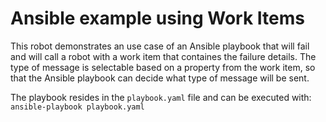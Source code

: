 # Ansible example using Work Items

This robot demonstrates an use case of an Ansible playbook that will fail and will call a
robot with a work item that containes the failure details. The type of message is selectable
based on a property from the work item, so that the Ansible playbook can decide what type of
message will be sent.

The playbook resides in the `playbook.yaml` file and can be executed with: `ansible-playbook playbook.yaml`
